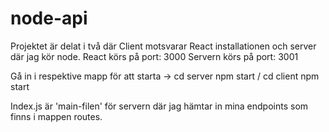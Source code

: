 # node-api
Projektet är delat i två där Client motsvarar React installationen och server där jag kör node. 
React körs på port: 3000
Servern körs på port: 3001

Gå in i respektive mapp för att starta -> cd server npm start / cd client npm start

Index.js är 'main-filen' för servern där jag hämtar in mina endpoints som finns i mappen routes. 


